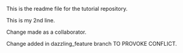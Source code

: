 This is the readme file for the tutorial repository.

This is my 2nd line.

Change made as a collaborator.

Change added in dazzling_feature branch TO PROVOKE CONFLICT.

